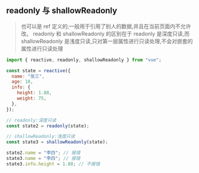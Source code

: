 ## readonly 与 shallowReadonly

> 也可以是 ref 定义的;一般用于引用了别人的数据,并且在当前页面内不允许改。
> readonly 和 shallowReadonly 的区别在于 readonly 是深度只读,而 shallowReadonly 是浅度只读,只对第一层属性进行只读处理,不会对嵌套的属性进行只读处理

```js
import { reactive, readonly, shallowReadonly } from "vue";

const state = reactive({
  name: "张三",
  age: 18,
  info: {
    height: 1.88,
    weight: 75,
  },
});

// readonly:深度只读
const state2 = readonly(state);

// shallowReadonly:浅度只读
const state3 = shallowReadonly(state);

state2.name = "李四"; // 报错
state3.name = "李四"; // 报错
state3.info.height = 1.88; // 不报错
```
